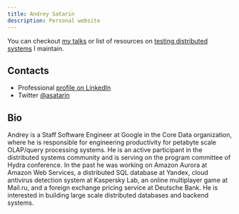 ```yaml
---
title: Andrey Satarin
description: Personal website
---
```


You can checkout [my talks](/talks) or list of resources on [testing distributed systems](/testing-distributed-systems) I maintain.


## Contacts

* Professional [profile on LinkedIn](https://www.linkedin.com/in/asatarin/)
* Twitter [@asatarin](https://twitter.com/asatarin)


## Bio

Andrey is a Staff Software Engineer at Google in the Core Data organization, 
where he is responsible for engineering productivity for petabyte scale 
OLAP/query processing systems. He is an active participant in the distributed 
systems community and is serving on the program committee of Hydra conference. 
In the past he was working on Amazon Aurora at Amazon Web Services, a distributed 
SQL database at Yandex, cloud antivirus detection system at Kaspersky Lab, 
an online multiplayer game at Mail.ru, and a foreign exchange pricing service at Deutsche Bank. 
He is interested in building large scale distributed databases and backend systems.
